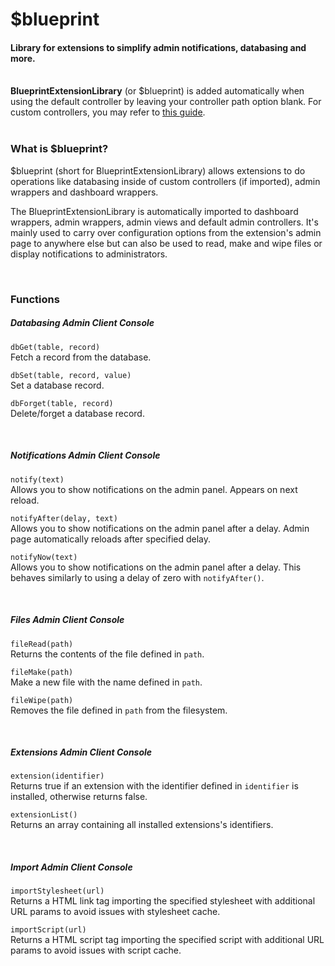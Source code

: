 # $blueprint
<h4 class="fw-light">Library for extensions to simplify admin notifications, databasing and more.</h4><br/>

<div class="alert alert-dark" role="alert">
  <i class="bi bi-currency-dollar me-2 mt-1 mb-1" style="font-size:23px; float: left;"></i>
  <div class="ps-3 ms-3"><b>BlueprintExtensionLibrary</b> (or $blueprint) is added automatically when using the default controller by leaving your controller path option blank. For custom controllers, you may refer to <a href="?page=developing-extensions/Custom-controllers" class="alert-link">this guide</a>.</div>
</div>
<br/>

### **What is $blueprint?**
\$blueprint (short for BlueprintExtensionLibrary) allows extensions to do operations like databasing inside of custom controllers (if imported), admin wrappers and dashboard wrappers.

The BlueprintExtensionLibrary is automatically imported to dashboard wrappers, admin wrappers, admin views and default admin controllers. It's mainly used to carry over configuration options from the extension's admin page to anywhere else but can also be used to read, make and wipe files or display notifications to administrators.

<br/>

### **Functions**

##### Databasing <span class="badge bg-primary-subtle text-primary-emphasis rounded-pill">Admin <i class="bi bi-check"></i></span> <span class="badge bg-primary-subtle text-primary-emphasis rounded-pill">Client <i class="bi bi-check"></i></span> <span class="badge bg-primary-subtle text-primary-emphasis rounded-pill">Console <i class="bi bi-check"></i></span>
`dbGet(table, record)`\
Fetch a record from the database.

`dbSet(table, record, value)`\
Set a database record.

`dbForget(table, record)`\
Delete/forget a database record.

<br/>

##### Notifications <span class="badge bg-primary-subtle text-primary-emphasis rounded-pill">Admin <i class="bi bi-check"></i></span> <span class="badge bg-secondary-subtle text-secondary-emphasis rounded-pill opacity-50">Client <i class="bi bi-x"></i></span> <span class="badge bg-secondary-subtle text-secondary-emphasis rounded-pill opacity-50">Console <i class="bi bi-x"></i></span>
`notify(text)`\
Allows you to show notifications on the admin panel. Appears on next reload.

`notifyAfter(delay, text)`\
Allows you to show notifications on the admin panel after a delay. Admin page automatically reloads after specified delay.

`notifyNow(text)`\
Allows you to show notifications on the admin panel after a delay. This behaves similarly to using a delay of zero with `notifyAfter()`.

<br/>

##### Files <span class="badge bg-primary-subtle text-primary-emphasis rounded-pill">Admin <i class="bi bi-check"></i></span> <span class="badge bg-primary-subtle text-primary-emphasis rounded-pill">Client <i class="bi bi-check"></i></span> <span class="badge bg-primary-subtle text-primary-emphasis rounded-pill">Console <i class="bi bi-check"></i></span>
`fileRead(path)`\
Returns the contents of the file defined in `path`.

`fileMake(path)`\
Make a new file with the name defined in `path`.

`fileWipe(path)`\
Removes the file defined in `path` from the filesystem.

<br/>

##### Extensions <span class="badge bg-primary-subtle text-primary-emphasis rounded-pill">Admin <i class="bi bi-check"></i></span> <span class="badge bg-primary-subtle text-primary-emphasis rounded-pill">Client <i class="bi bi-check"></i></span> <span class="badge bg-primary-subtle text-primary-emphasis rounded-pill">Console <i class="bi bi-check"></i></span>
`extension(identifier)`\
Returns true if an extension with the identifier defined in `identifier` is installed, otherwise returns false.

`extensionList()` <tag type="pending" content="beta-2024-10"/></tag>\
Returns an array containing all installed extensions's identifiers.

<br/>

##### Import <span class="badge bg-primary-subtle text-primary-emphasis rounded-pill">Admin <i class="bi bi-check"></i></span> <span class="badge bg-primary-subtle text-primary-emphasis rounded-pill">Client <i class="bi bi-check"></i></span> <span class="badge bg-secondary-subtle text-secondary-emphasis rounded-pill opacity-50">Console <i class="bi bi-x"></i></span>
`importStylesheet(url)` <tag type="new" content="beta-2024-08"/></tag>\
Returns a HTML link tag importing the specified stylesheet with additional URL params to avoid issues with stylesheet cache.

`importScript(url)` <tag type="new" content="beta-2024-08"/></tag>\
Returns a HTML script tag importing the specified script with additional URL params to avoid issues with script cache.